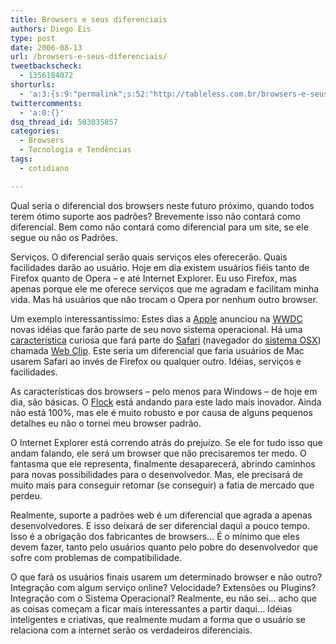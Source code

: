 ```yaml
---
title: Browsers e seus diferenciais
authors: Diego Eis
type: post
date: 2006-08-13
url: /browsers-e-seus-diferenciais/
tweetbackscheck:
  - 1356184072
shorturls:
  - 'a:3:{s:9:"permalink";s:52:"http://tableless.com.br/browsers-e-seus-diferenciais";s:7:"tinyurl";s:26:"http://tinyurl.com/3pnebgh";s:4:"isgd";s:19:"http://is.gd/ZQasFZ";}'
twittercomments:
  - 'a:0:{}'
dsq_thread_id: 503035857
categories:
  - Browsers
  - Tecnologia e Tendências
tags:
  - cotidiano

---
```

Qual seria o diferencial dos browsers neste futuro próximo, quando todos terem ótimo suporte aos padrões? Brevemente isso não contará como diferencial. Bem como não contará como diferencial para um site, se ele segue ou não os Padrões.
  
Serviços. O diferencial serão quais serviços eles oferecerão. Quais facilidades darão ao usuário. Hoje em dia existem usuários fiéis tanto de Firefox quanto de Opera &#8211; e até Internet Explorer. Eu uso Firefox, mas apenas porque ele me oferece serviços que me agradam e facilitam minha vida. Mas há usuários que não trocam o Opera por nenhum outro browser.

Um exemplo interessantíssimo: Estes dias a [Apple][1] anunciou na [WWDC][2] novas idéias que farão parte de seu novo sistema operacional. Há uma [característica][3] curiosa que fará parte do [Safari][4] (navegador do [sistema OSX][5]) chamada [Web Clip][3]. Este seria um diferencial que faria usuários de Mac usarem Safari ao invés de Firefox ou qualquer outro. Idéias, serviços e facilidades.

As características dos browsers &#8211; pelo menos para Windows &#8211; de hoje em dia, são básicas. O [Flock][6] está andando para este lado mais inovador. Ainda não está 100%, mas ele é muito robusto e por causa de alguns pequenos detalhes eu não o tornei meu browser padrão.

O Internet Explorer está correndo atrás do prejuízo. Se ele for tudo isso que andam falando, ele será um browser que não precisaremos ter medo. O fantasma que ele representa, finalmente desaparecerá, abrindo caminhos para novas possibilidades para o desenvolvedor. Mas, ele precisará de muito mais para conseguir retomar (se conseguir) a fatia de mercado que perdeu.

Realmente, suporte a padrões web é um diferencial que agrada a apenas desenvolvedores. E isso deixará de ser diferencial daqui a pouco tempo. Isso é a obrigação dos fabricantes de browsers&#8230; É o mínimo que eles devem fazer, tanto pelo usuários quanto pelo pobre do desenvolvedor que sofre com problemas de compatibilidade.

O que fará os usuários finais usarem um determinado browser e não outro? Integração com algum serviço online? Velocidade? Extensões ou Plugins? Integração com o Sistema Operacional? Realmente, eu não sei&#8230; acho que as coisas começam a ficar mais interessantes a partir daqui&#8230; Idéias inteligentes e criativas, que realmente mudam a forma que o usuário se relaciona com a internet serão os verdadeiros diferenciais.

 [1]: http://apple.com
 [2]: http://developer.apple.com/wwdc/
 [3]: http://www.apple.com/macosx/leopard/dashboard.html
 [4]: http://www.apple.com/macosx/features/safari/
 [5]: http://www.apple.com/macosx/
 [6]: http://www.flock.com/